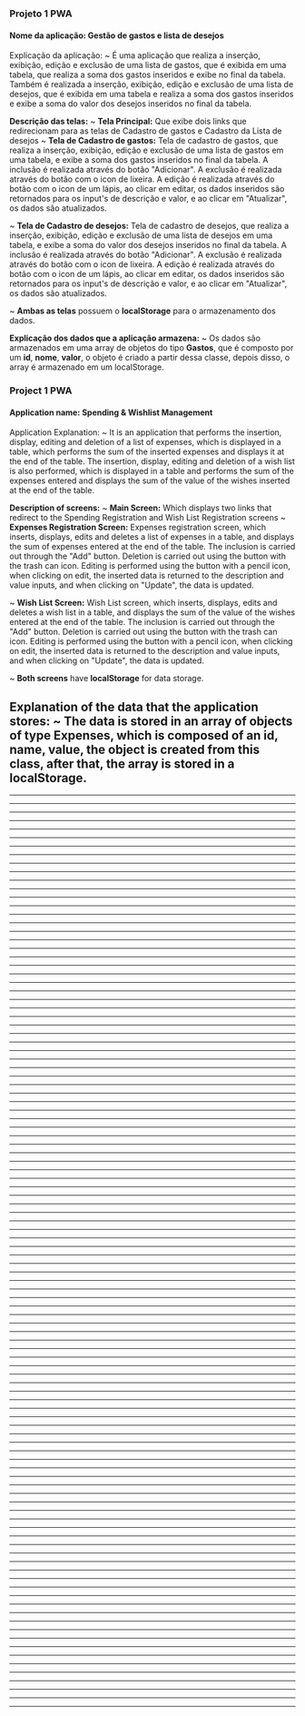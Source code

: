 ### Projeto 1 PWA
#### Nome da aplicação: Gestão de gastos e lista de desejos

Explicação da aplicação:
  ~ É uma aplicação que realiza a inserção, exibição, edição e exclusão de uma lista de gastos, que é exibida em uma tabela, que realiza a soma dos gastos inseridos e exibe no final da tabela. Também é realizada a inserção, exibição, edição e exclusão de uma lista de desejos, que é exibida em uma tabela e realiza a soma dos gastos inseridos e exibe a soma do valor dos desejos inseridos no final da tabela.

**Descrição das telas:**
  ~ **Tela Principal:** Que exibe dois links que redirecionam para as telas de Cadastro de gastos e Cadastro da Lista de desejos
  ~ **Tela de Cadastro de gastos:** Tela de cadastro de gastos, que realiza a inserção, exibição, edição e exclusão de uma lista de gastos em uma tabela, e exibe a soma dos gastos inseridos no final da tabela.
  A inclusão é realizada através do botão "Adicionar".
  A exclusão é realizada através do botão com o icon de lixeira.
  A edição é realizada através do botão com o icon de um lápis, ao clicar em editar, os dados inseridos são retornados para os input's de descrição e valor, e ao clicar em "Atualizar", os dados são atualizados.

  ~ **Tela de Cadastro de desejos:** Tela de cadastro de desejos, que realiza a inserção, exibição, edição e exclusão de uma lista de desejos em uma tabela, e exibe a soma do valor dos desejos inseridos no final da tabela.
  A inclusão é realizada através do botão "Adicionar".
  A exclusão é realizada através do botão com o icon de lixeira.
  A edição é realizada através do botão com o icon de um lápis, ao clicar em editar, os dados inseridos são retornados para os input's de descrição e valor, e ao clicar em "Atualizar", os dados são atualizados.

  ~ **Ambas as telas** possuem o **localStorage** para o armazenamento dos dados.

**Explicação dos dados que a aplicação armazena:**
  ~ Os dados são armazenados em uma array de objetos do tipo **Gastos**, que é composto por um **id**, **nome**, **valor**, o objeto é criado a partir dessa classe, depois disso, o array é armazenado em um localStorage.
  
### Project 1 PWA
#### Application name: Spending & Wishlist Management

Application Explanation:
  ~ It is an application that performs the insertion, display, editing and deletion of a list of expenses, which is displayed in a table, which performs the sum of the inserted expenses and displays it at the end of the table. The insertion, display, editing and deletion of a wish list is also performed, which is displayed in a table and performs the sum of the expenses entered and displays the sum of the value of the wishes inserted at the end of the table.

**Description of screens:**
  ~ **Main Screen:** Which displays two links that redirect to the Spending Registration and Wish List Registration screens
  ~ **Expenses Registration Screen:** Expenses registration screen, which inserts, displays, edits and deletes a list of expenses in a table, and displays the sum of expenses entered at the end of the table.
  The inclusion is carried out through the "Add" button.
  Deletion is carried out using the button with the trash can icon.
  Editing is performed using the button with a pencil icon, when clicking on edit, the inserted data is returned to the description and value inputs, and when clicking on "Update", the data is updated.

  ~ **Wish List Screen:** Wish List screen, which inserts, displays, edits and deletes a wish list in a table, and displays the sum of the value of the wishes entered at the end of the table.
  The inclusion is carried out through the "Add" button.
  Deletion is carried out using the button with the trash can icon.
  Editing is performed using the button with a pencil icon, when clicking on edit, the inserted data is returned to the description and value inputs, and when clicking on "Update", the data is updated.

  ~ **Both screens** have **localStorage** for data storage.

**Explanation of the data that the application stores:**
  ~ The data is stored in an array of objects of type **Expenses**, which is composed of an **id**, **name**, **value**, the object is created from this class, after that, the array is stored in a localStorage.
  ----------------------------------------------------------------------------------
  --------------------------------------------------------------------------
  ------------------------------------------------------
------------------------  ------------------------------------------------------
---------------------------------------
  ---------------------------------------------------
  ------------------------------------
----  ------------------------------------------------------
----  ------------------------------------------------------------------------
----  -----------------------------------
----  ----------------------------------------------------------------------
--------------------  ------------------------------------------------------
---------------------------------------
  ----------------------------------------------------------------------------------------
  ------------------------------------------------------
--------------------------------------------------------------------
  ------------------------------------------------------
---------------------------------------
  ------------------------------------
----  ------------------------------------------------------
----  ------------------------------------------------------------------------
----  -----------------------------------
----  -------------------------------------------------------------
  ---------------------------  ------------------------------------------------------
---------------------------------------
  ---------------------------------------------
----  ------------------------------------------------------
----  ------------------------------------------------------------------------
----  ------------------------------------------------------------------------------
  ----------------------------  ------------------------------------------------------
---------------------------------------
  ----------------------------------------------------------------------------------------------------
---------------------  ------------------------------------------------------
---------------------------------------
  ---------------------------------------------------------------------
----  ------------------------------------------------------
----------  ------------------------------------------------------
---------------------------------------
  -----------------------------------------------------------------
  --------------------------------------------------------------------------------------
  ------------------------------------------------------
---------------------------------------
  ------------------------------------
----  ------------------------------------------------------
----  ------------------------------------------------------------------------
----  -----------------------------------
----  ------------------------------------  ------------------------------------------------------
---------------------------------------
  ------------------------------------
----  ------------------------------------------------------
----  --------  ------------------------------------------------------
---------------------------------------
  ----------------------------------------------------------------------------------------------------
----  -----------------------------------
----  ------------------------------------  --------------------------------------------------------------------
  ------------------------------------------------------
---------------------------------------
  ------------------------------------
----  ------------------------------------------------------
----  ------------------------------------------------------------------------
----  -----------------------------------
----  ----------------------------------------------------------------------------
---------------------------------------
  ------------------------------------
----  ------------------------------------------------------
----  ------------------------------------------------------------------------
----  -----------------------------------
----  ----------------------------------------------------
---------------------------------------
  ------------------------------------
----  ------------------------------------------------------
----  ------------------------------------------------------------------------
----  -----------------------------------
----  -------------------------------------------------------------------------------------
  ------------------------------------------------------
---------------------------------------
  ------------------------------------
----  ------------------------------------------------------
----  ------------------------------------------------------------------------
----  -----------------------------------
----  ----------------------------------------------------
----  ---------------------------------------------------------
  ------------------------------------
----  ------------------------------------------------------------------------------------
  ------------------------------------------------------
---------------------------------------
  ------------------------------------
----  ------------------------------------------------------
----  ------------------------------------------------------------------------
----  -----------------------------------
----  ------------------------------------------------------------
----  ------------------------------------------------------------------------
----  -----------------------------------
----  --------------------------------------------------------------
  ------------------------------------------------------
---------------------------------------
  -----------------------------------------------------------------
  ------------------------------------------------------
---------------------------------------
  ------------------------------------
----  ------------------------------------------------------
----  ------------------------------------------------------------------------
----  -----------------------------------
----  -------------------------------------------------------------
----  ------------------------------------------------------
----  ------------------------------------------------------------------------
----  -----------------------------------
----  ------------------------------------
---------------------------------------------------------
